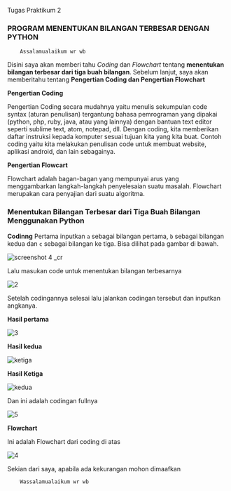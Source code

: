 Tugas Praktikum 2

### **PROGRAM MENENTUKAN BILANGAN TERBESAR DENGAN PYTHON**

		Assalamualaikum wr wb

Disini saya akan memberi tahu _Coding_ dan _Flowchart_ tentang 
**menentukan bilangan terbesar dari tiga buah bilangan**. Sebelum 
lanjut, saya akan memberitahu tentang **Pengertian Coding dan Pengertian 
Flowchart**


**Pengertian Coding**

Pengertian Coding secara mudahnya yaitu menulis sekumpulan code syntax 
(aturan penulisan) tergantung bahasa pemrograman yang dipakai (python, 
php, ruby, java, atau yang lainnya) dengan bantuan text editor seperti 
sublime text, atom, notepad, dll. Dengan coding, kita memberikan daftar 
instruksi kepada komputer sesuai tujuan kita yang kita buat. Contoh 
coding yaitu kita melakukan penulisan code untuk membuat website, 
aplikasi android, dan lain sebagainya.


**Pengertian Flowcart**

Flowchart adalah bagan-bagan yang mempunyai arus yang menggambarkan 
langkah-langkah penyelesaian suatu masalah. Flowchart merupakan cara 
penyajian dari suatu algoritma.


### **Menentukan Bilangan Terbesar dari Tiga Buah Bilangan Menggunakan Python**

**Codinng**
Pertama inputkan ```a``` sebagai bilangan pertama, ```b``` sebagai bilangan 
kedua dan ```c``` sebagai bilangan ke tiga.
Bisa dilihat pada gambar di bawah.


![screenshot 4 
_cr](https://user-images.githubusercontent.com/46735362/52369818-118cca80-2a84-11e9-976c-f6fe066dc676.png)


Lalu masukan code untuk menentukan bilangan terbesarnya


![2](https://user-images.githubusercontent.com/46735362/52369901-3f720f00-2a84-11e9-8522-e0ec546ac97f.png)


Setelah codingannya selesai lalu jalankan codingan tersebut dan inputkan 
angkanya.

**Hasil pertama**


![3](https://user-images.githubusercontent.com/46735362/52369948-57e22980-2a84-11e9-90a4-143764905579.png)


**Hasil kedua**


![ketiga](https://user-images.githubusercontent.com/46735362/52494272-2a21ef80-2c00-11e9-89a5-2274d4b968bb.png)


**Hasil Ketiga**


![kedua](https://user-images.githubusercontent.com/46735362/52494387-71a87b80-2c00-11e9-972f-9e0d2e0b2055.png)


Dan ini adalah codingan fullnya


![5](https://user-images.githubusercontent.com/46735362/52370003-75af8e80-2a84-11e9-8054-dd879ef637c6.png)



**Flowchart**

Ini adalah Flowchart dari coding di atas


![4](https://user-images.githubusercontent.com/46735362/52370052-8c55e580-2a84-11e9-9df3-3455aaf9cd75.png)



Sekian dari saya, apabila ada kekurangan mohon dimaafkan

		Wassalamualaikum wr wb
